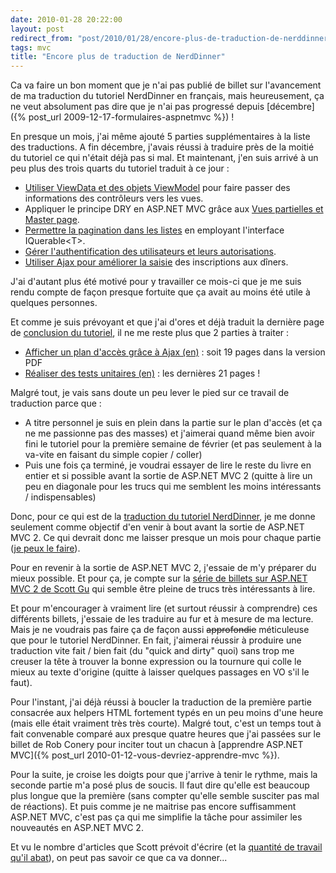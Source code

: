 ```yaml
---
date: 2010-01-28 20:22:00
layout: post
redirect_from: "post/2010/01/28/encore-plus-de-traduction-de-nerddinner"
tags: mvc
title: "Encore plus de traduction de NerdDinner"
---
```


Ca va faire un bon moment que je n'ai pas publié de billet sur l'avancement
de ma traduction du tutoriel NerdDinner en français, mais heureusement, ça ne
veut absolument pas dire que je n'ai pas progressé depuis [décembre]({% post_url 2009-12-17-formulaires-aspnetmvc %}) !

En presque un mois, j'ai même ajouté 5 parties supplémentaires à la liste
des traductions. A fin décembre, j'avais réussi à traduire près de la moitié du
tutoriel ce qui n'était déjà pas si mal. Et maintenant, j'en suis arrivé à un
peu plus des trois quarts du tutoriel traduit à ce jour :

* [Utiliser ViewData et des objets ViewModel](/nerddinner/viewdata-viewmodel/) pour faire passer
des informations des contrôleurs vers les vues.
* Appliquer le principe DRY en ASP.NET MVC grâce aux [Vues partielles et Master page](/nerddinner/master-page-vues-partielles/).
* [Permettre la pagination dans les listes](/nerddinner/gerer-pagination/) en employant
l'interface IQuerable&lt;T&gt;.
* [Gérer l'authentification des utilisateurs et leurs
autorisations](/nerddinner/authentification-autorisation/).
* [Utiliser Ajax pour améliorer la saisie](/nerddinner/utiliser-ajax/) des inscriptions aux
dîners.

J'ai d'autant plus été motivé pour y travailler ce mois-ci que je me suis
rendu compte de façon presque fortuite que ça avait au moins été utile à
quelques personnes.

Et comme je suis prévoyant et que j'ai d'ores et déjà traduit la dernière
page de [conclusion du tutoriel](/nerddinner/conclusion/), il ne me reste plus que 2 parties à
traiter :

* [Afficher un plan d'accès grâce à Ajax (en)](http://nerddinnerbook.s3.amazonaws.com/Part11.htm) : soit 19 pages dans
la version PDF
* [Réaliser des tests unitaires (en)](http://nerddinnerbook.s3.amazonaws.com/Part12.htm) : les dernières 21
pages !

Malgré tout, je vais sans doute un peu lever le pied sur ce travail de
traduction parce que :

* A titre personnel je suis en plein dans la partie sur le plan d'accès (et
ça ne me passionne pas des masses) et j'aimerai quand même bien avoir fini le
tutoriel pour la première semaine de février (et pas seulement à la va-vite en
faisant du simple copier / coller)
* Puis une fois ça terminé, je voudrai essayer de lire le reste du livre en
entier et si possible avant la sortie de ASP.NET MVC 2 (quitte à lire un peu en
diagonale pour les trucs qui me semblent les moins intéressants /
indispensables)

Donc, pour ce qui est de la [traduction du tutoriel NerdDinner](http://tinyurl.com/NerdDinnerFR), je me donne seulement
comme objectif d'en venir à bout avant la sortie de ASP.NET MVC 2. Ce qui
devrait donc me laisser presque un mois pour chaque partie ([je peux le
faire](http://www.youtube.com/watch?v=0hmfXMt_pNI)).

Pour en revenir à la sortie de ASP.NET MVC 2, j'essaie de m'y préparer du
mieux possible. Et pour ça, je compte sur la [série de billets sur ASP.NET MVC 2 de Scott Gu](http://weblogs.asp.net/scottgu/archive/2010/01/10/asp-net-mvc-2.aspx) qui semble
être pleine de trucs très intéressants à lire.

Et pour m'encourager à vraiment lire (et surtout réussir à comprendre) ces
différents billets, j'essaie de les traduire au fur et à mesure de ma lecture.
Mais je ne voudrais pas faire ça de façon aussi <s>approfondie</s>
méticuleuse que pour le tutoriel NerdDinner. En fait, j'aimerai réussir à
produire une traduction vite fait / bien fait (du "quick and dirty" quoi) sans
trop me creuser la tête à trouver la bonne expression ou la tournure qui colle
le mieux au texte d'origine (quitte à laisser quelques passages en VO s'il le
faut).

Pour l'instant, j'ai déjà réussi à boucler la traduction de la première
partie consacrée aux helpers HTML fortement typés en un peu moins d'une heure
(mais elle était vraiment très très courte). Malgré tout, c'est un temps tout à
fait convenable comparé aux presque quatre heures que j'ai passées sur le
billet de Rob Conery pour inciter tout un chacun à [apprendre ASP.NET MVC]({% post_url 2010-01-12-vous-devriez-apprendre-mvc %}).

Pour la suite, je croise les doigts pour que j'arrive à tenir le rythme,
mais la seconde partie m'a posé plus de soucis. Il faut dire qu'elle est
beaucoup plus longue que la première (sans compter qu'elle semble susciter pas
mal de réactions). Et puis comme je ne maitrise pas encore suffisamment ASP.NET
MVC, c'est pas ça qui me simplifie la tâche pour assimiler les nouveautés en
ASP.NET MVC 2.

Et vu le nombre d'articles que Scott prévoit d'écrire (et la [quantité de
travail qu'il abat](http://twitter.com/shanselman/status/8060054322)), on peut pas savoir ce que ca va donner...
